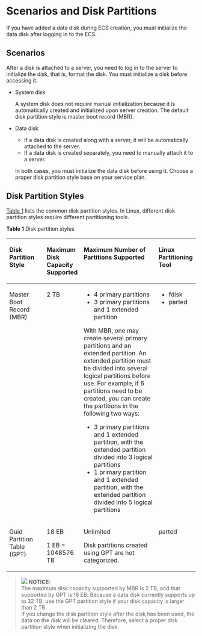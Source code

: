 # Scenarios and Disk Partitions<a name="EN-US_TOPIC_0030831623"></a>

If you have added a data disk during ECS creation, you must initialize the data disk after logging in to the ECS.

## Scenarios<a name="section087915417241"></a>

After a disk is attached to a server, you need to log in to the server to initialize the disk, that is, format the disk. You must initialize a disk before accessing it.

-   System disk

    A system disk does not require manual initialization because it is automatically created and initialized upon server creation. The default disk partition style is master boot record \(MBR\).

-   Data disk

    -   If a data disk is created along with a server, it will be automatically attached to the server.
    -   If a data disk is created separately, you need to manually attach it to a server.

    In both cases, you must initialize the data disk before using it. Choose a proper disk partition style base on your service plan.


## Disk Partition Styles<a name="section141622112299"></a>

[Table 1](#en-us_topic_0085245975_table2729705994129)  lists the common disk partition styles. In Linux, different disk partition styles require different partitioning tools.

**Table  1**  Disk partition styles

<a name="en-us_topic_0085245975_table2729705994129"></a>
<table><thead align="left"><tr id="en-us_topic_0085245975_row2194811894129"><th class="cellrowborder" valign="top" width="20%" id="mcps1.2.5.1.1"><p id="en-us_topic_0085245975_p2826869894129"><a name="en-us_topic_0085245975_p2826869894129"></a><a name="en-us_topic_0085245975_p2826869894129"></a>Disk Partition Style</p>
</th>
<th class="cellrowborder" valign="top" width="19%" id="mcps1.2.5.1.2"><p id="en-us_topic_0085245975_p806324094129"><a name="en-us_topic_0085245975_p806324094129"></a><a name="en-us_topic_0085245975_p806324094129"></a>Maximum Disk Capacity Supported</p>
</th>
<th class="cellrowborder" valign="top" width="41%" id="mcps1.2.5.1.3"><p id="en-us_topic_0085245975_p4914271494129"><a name="en-us_topic_0085245975_p4914271494129"></a><a name="en-us_topic_0085245975_p4914271494129"></a>Maximum Number of Partitions Supported</p>
</th>
<th class="cellrowborder" valign="top" width="20%" id="mcps1.2.5.1.4"><p id="en-us_topic_0085245975_p2113692194129"><a name="en-us_topic_0085245975_p2113692194129"></a><a name="en-us_topic_0085245975_p2113692194129"></a>Linux Partitioning Tool</p>
</th>
</tr>
</thead>
<tbody><tr id="en-us_topic_0085245975_row5601456494129"><td class="cellrowborder" valign="top" width="20%" headers="mcps1.2.5.1.1 "><p id="en-us_topic_0085245975_p1205045294213"><a name="en-us_topic_0085245975_p1205045294213"></a><a name="en-us_topic_0085245975_p1205045294213"></a>Master Boot Record (MBR)</p>
</td>
<td class="cellrowborder" valign="top" width="19%" headers="mcps1.2.5.1.2 "><p id="en-us_topic_0085245975_p2342140694129"><a name="en-us_topic_0085245975_p2342140694129"></a><a name="en-us_topic_0085245975_p2342140694129"></a>2 TB</p>
</td>
<td class="cellrowborder" valign="top" width="41%" headers="mcps1.2.5.1.3 "><a name="en-us_topic_0085245975_ul21060408163037"></a><a name="en-us_topic_0085245975_ul21060408163037"></a><ul id="en-us_topic_0085245975_ul21060408163037"><li>4 primary partitions</li><li>3 primary partitions and 1 extended partition</li></ul>
<div class="p" id="en-us_topic_0085245975_p723613328428"><a name="en-us_topic_0085245975_p723613328428"></a><a name="en-us_topic_0085245975_p723613328428"></a>With MBR, one may create several primary partitions and an extended partition. An extended partition must be divided into several logical partitions before use. For example, if 6 partitions need to be created, you can create the partitions in the following two ways:<a name="en-us_topic_0085245975_ul6972172517474"></a><a name="en-us_topic_0085245975_ul6972172517474"></a><ul id="en-us_topic_0085245975_ul6972172517474"><li>3 primary partitions and 1 extended partition, with the extended partition divided into 3 logical partitions</li><li>1 primary partition and 1 extended partition, with the extended partition divided into 5 logical partitions</li></ul>
</div>
</td>
<td class="cellrowborder" valign="top" width="20%" headers="mcps1.2.5.1.4 "><a name="en-us_topic_0085245975_ul1160282695454"></a><a name="en-us_topic_0085245975_ul1160282695454"></a><ul id="en-us_topic_0085245975_ul1160282695454"><li>fdisk</li><li>parted</li></ul>
</td>
</tr>
<tr id="en-us_topic_0085245975_row3114938294129"><td class="cellrowborder" valign="top" width="20%" headers="mcps1.2.5.1.1 "><p id="en-us_topic_0085245975_p1278766394216"><a name="en-us_topic_0085245975_p1278766394216"></a><a name="en-us_topic_0085245975_p1278766394216"></a>Guid Partition Table (GPT)</p>
</td>
<td class="cellrowborder" valign="top" width="19%" headers="mcps1.2.5.1.2 "><p id="en-us_topic_0085245975_p2460587094129"><a name="en-us_topic_0085245975_p2460587094129"></a><a name="en-us_topic_0085245975_p2460587094129"></a>18 EB</p>
<p id="en-us_topic_0085245975_p1993019393474"><a name="en-us_topic_0085245975_p1993019393474"></a><a name="en-us_topic_0085245975_p1993019393474"></a>1 EB = 1048576 TB</p>
</td>
<td class="cellrowborder" valign="top" width="41%" headers="mcps1.2.5.1.3 "><p id="en-us_topic_0085245975_p4691841694129"><a name="en-us_topic_0085245975_p4691841694129"></a><a name="en-us_topic_0085245975_p4691841694129"></a>Unlimited</p>
<p id="en-us_topic_0085245975_p12599114794712"><a name="en-us_topic_0085245975_p12599114794712"></a><a name="en-us_topic_0085245975_p12599114794712"></a>Disk partitions created using GPT are not categorized.</p>
</td>
<td class="cellrowborder" valign="top" width="20%" headers="mcps1.2.5.1.4 "><p id="en-us_topic_0085245975_p4229536794129"><a name="en-us_topic_0085245975_p4229536794129"></a><a name="en-us_topic_0085245975_p4229536794129"></a>parted</p>
</td>
</tr>
</tbody>
</table>

>![](/images/icon-notice.gif) **NOTICE:**   
>The maximum disk capacity supported by MBR is 2 TB, and that supported by GPT is 18 EB. Because a data disk currently supports up to 32 TB, use the GPT partition style if your disk capacity is larger than 2 TB.  
>If you change the disk partition style after the disk has been used, the data on the disk will be cleared. Therefore, select a proper disk partition style when initializing the disk.  

